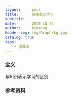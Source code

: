 ```yaml
---
layout:     post
title:      网络表示学习
subtitle:   
date:       2019-10-22
author:     bjmsong
header-img: img/Graph/kg.jpg
catalog: true
tags:
    - 图算法
---
```


### 定义

与知识表示学习的区别

### 参考资料
